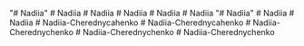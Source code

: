 "# Nadiia" 
#   N a d i i a  
 #   N a d i i a  
 #   N a d i i a  
 # Nadiia
#   N a d i i a  
 "# Nadiia" 
#   N a d i i a  
 # Nadiia
#   N a d i i a - C h e r e d n y c a h e n k o  
 #   N a d i i a - C h e r e d n y c a h e n k o  
 #   N a d i i a - C h e r e d n y c h e n k o  
 #   N a d i i a - C h e r e d n y c h e n k o  
 # Nadiia-Cherednychenko
